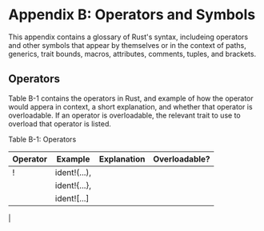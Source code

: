 # Appendix B: Operators and Symbols

This appendix contains a glossary of Rust's syntax, includeing operators and other symbols that
appear by themselves or in the context of paths, generics, trait bounds, macros, attributes,
comments, tuples, and brackets.


## Operators

Table B-1 contains the operators in Rust, and example of how the operator would appera in context, a
short explanation, and whether that operator is overloadable. If an operator is overloadable, the
relevant trait to use to overload that operator is listed.

Table B-1: Operators

| Operator  | Example           | Explanation                   | Overloadable?     |
| --------- | ----------------- | ----------------------------- | ----------------- |
| !         | ident!(...),      |                               |                   |
|           | ident!{...},      |                               |                   |
|           | ident![...]       |                               |                   |
|
